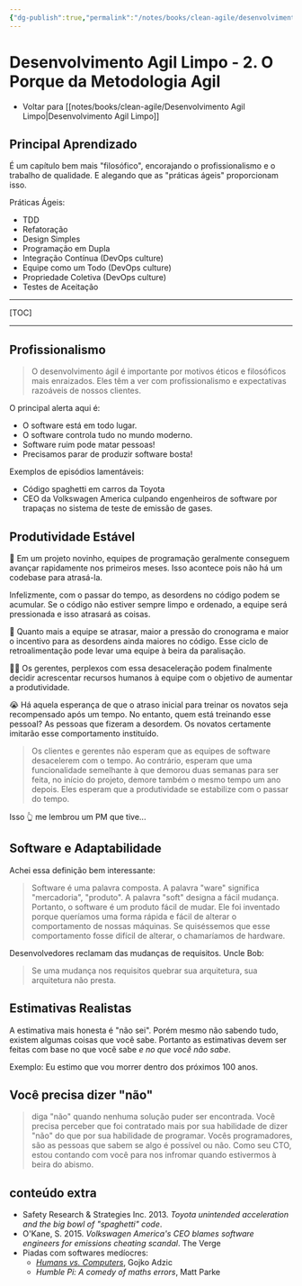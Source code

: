 ```yaml
---
{"dg-publish":true,"permalink":"/notes/books/clean-agile/desenvolvimento-agil-limpo-2-o-porque-da-metodologia-agil/"}
---
```


# Desenvolvimento Agil Limpo - 2. O Porque da Metodologia Agil

- Voltar para [[notes/books/clean-agile/Desenvolvimento Agil Limpo\|Desenvolvimento Agil Limpo]]

## Principal Aprendizado

É um capítulo bem mais "filosófico",  encorajando o profissionalismo e o trabalho de qualidade. E alegando que as "práticas ágeis" proporcionam isso.

Práticas Ágeis:

- TDD
- Refatoração 
- Design Simples
- Programação em Dupla
- Integração Contínua (DevOps culture)
- Equipe como um Todo (DevOps culture)
- Propriedade Coletiva (DevOps culture)
- Testes de Aceitação


---

[TOC]

---

## Profissionalismo

> O desenvolvimento ágil é importante por motivos éticos e filosóficos mais enraizados. Eles têm a ver com profissionalismo e expectativas razoáveis de nossos clientes.

O principal alerta aqui é:

- O software está em todo lugar.
- O software controla tudo no mundo moderno.
- Software ruim pode matar pessoas!
- Precisamos parar de produzir software bosta!

Exemplos de episódios lamentáveis:

- Código spaghetti em carros da Toyota
- CEO da Volkswagen America culpando engenheiros de software por trapaças no sistema de teste de emissão de gases.


## Produtividade Estável

🌱 Em um projeto novinho, equipes de programação geralmente conseguem avançar rapidamente nos primeiros meses. Isso acontece pois não há um codebase para atrasá-la.

Infelizmente, com o passar do tempo, as desordens no código podem se acumular. Se o código não estiver sempre limpo e ordenado, a equipe será pressionada e isso atrasará as coisas.

🐌 Quanto mais a equipe se atrasar, maior a pressão do cronograma e maior o incentivo para as desordens ainda maiores no código. Esse ciclo de retroalimentação pode levar uma equipe à beira da paralisação.

🤦‍♂️ Os gerentes, perplexos com essa desaceleração podem finalmente decidir acrescentar recursos humanos à equipe com o objetivo de aumentar a produtividade.

😭 Há aquela esperança de que o atraso inicial para treinar os novatos seja recompensado após um tempo. No entanto, quem está treinando esse pessoal? As pessoas que fizeram a desordem. Os novatos certamente imitarão esse comportamento instituído.

> Os clientes e gerentes não esperam que as equipes de software desacelerem com o tempo. Ao contrário, esperam que uma funcionalidade semelhante à que demorou duas semanas para ser feita, no início do projeto, demore também o mesmo tempo um ano depois. Eles esperam que a produtividade se estabilize com o passar do tempo.

Isso 👆 me lembrou um PM que tive...


## Software e Adaptabilidade

Achei essa definição bem interessante:

> Software é uma palavra composta. A palavra "ware" significa "mercadoria", "produto". A palavra "soft" designa a fácil mudança. Portanto, o software é um produto fácil de mudar. Ele foi inventado porque queríamos uma forma rápida e fácil de alterar o comportamento de nossas máquinas. Se quiséssemos que esse comportamento fosse difícil de alterar, o chamaríamos de hardware.

Desenvolvedores reclamam das mudanças de requisitos. Uncle Bob:

> Se uma mudança nos requisitos quebrar sua arquitetura, sua arquitetura não presta.


## Estimativas Realistas

A estimativa mais honesta é "não sei". Porém mesmo não sabendo tudo, existem algumas coisas que você sabe. Portanto as estimativas devem ser feitas com base no que você sabe *e no que você não sabe*.

Exemplo: Eu estimo que vou morrer dentro dos próximos 100 anos.


## Você precisa dizer "não"

> diga "não" quando nenhuma solução puder ser encontrada. Você precisa perceber que foi contratado mais por sua habilidade de dizer "não" do que por sua habilidade de programar. Vocês programadores, são as pessoas que sabem se algo é possível ou não. Como seu CTO, estou contando com você para nos infromar quando estivermos à beira do abismo.




## conteúdo extra

- Safety Research & Strategies Inc. 2013. *Toyota unintended acceleration and the big bowl of "spaghetti" code*.
- O'Kane, S. 2015. *Volkswagen America's CEO blames software engineers for emissions cheating scandal*. The Verge
- Piadas com softwares medíocres:
    - *[Humans vs. Computers](https://gojko.net/books/humans-vs-computers/?src=/)*, Gojko Adzic
    - *Humble Pi: A comedy of maths errors*, Matt Parke
